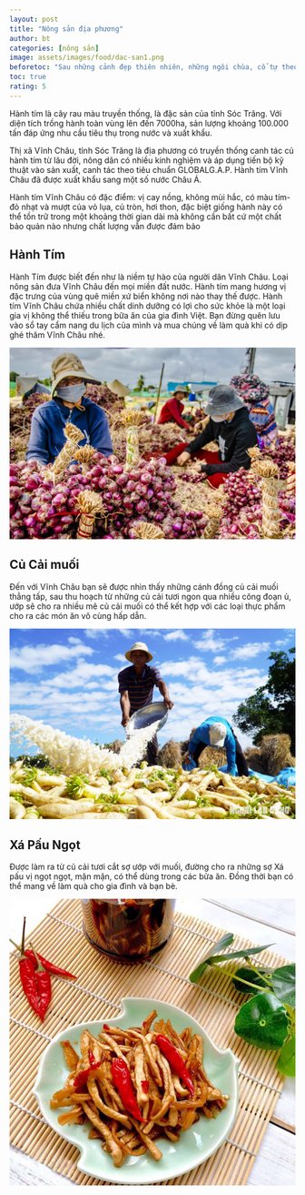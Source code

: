 ```yaml
---
layout: post
title: "Nông sản địa phương"
author: bt
categories: [nông sản]
image: assets/images/food/dac-san1.png
beforetoc: "Sau những cảnh đẹp thiên nhiên, những ngôi chùa, cổ tự theo nhiều nét phong cách đặc trưng thì bạn không thể bỏ qua những món ăn ngon mang đậm bản sắc của người dân địa phương, ngoài các món hải sản tươi ngon thì vẫn còn những món ăn đặc biệt khác để bạn nhớ mãi hương vị khi đến Vinh Châu"
toc: true
rating: 5
---
```


Hành tím là cây rau màu truyền thống, là đặc sản của tỉnh Sóc Trăng. Với diện tích trồng hành toàn vùng lên đến 7000ha, sản lượng khoảng 100.000 tấn đáp ứng nhu cầu tiêu thụ trong nước và xuất khẩu.

Thị xã Vĩnh Châu, tỉnh Sóc Trăng là địa phương có truyền thống canh tác củ hành tím từ lâu đời, nông dân có nhiều kinh nghiệm và áp dụng tiến bộ kỹ thuật vào sản xuất, canh tác theo tiêu chuẩn GLOBALG.A.P. Hành tím Vĩnh Châu đã được xuất khẩu sang một số nước Châu Á.

Hành tím Vĩnh Châu có đặc điểm: vị cay nồng, không mùi hắc, có màu tím-đỏ nhạt và mượt của vỏ lụa, củ tròn, hơi thon, đặc biệt giống hành này có thể tồn trữ trong một khoảng thời gian dài mà không cần bất cứ một chất bảo quản nào nhưng chất lượng vẫn được đảm bảo

## Hành Tím

Hành Tím được biết đến như là niềm tự hào của người dân Vĩnh Châu. Loại nông sản đưa Vĩnh Châu đến mọi miền đất nước. Hành tím mang hương vị đặc trưng của vùng quê miền xứ biển không nơi nào thay thế được. Hành tím Vĩnh Châu chứa nhiều chất dinh dưỡng có lợi cho sức khỏe là một loại gia vị không thể thiếu trong bữa ăn của gia đình Việt. Bạn đừng quên lưu vào sổ tay cẩm nang du lịch của mình và mua chúng về làm quà khi có dịp ghé thăm Vĩnh Châu nhé.

![hanh-tim](/assets/images/food/hanh-tim1.jpg "Hành Tím")

## Củ Cải muối

Đến với Vĩnh Châu bạn sẽ được nhìn thấy những cánh đồng củ cải muối thẳng tấp, sau thu hoạch từ những củ cải tươi ngon qua nhiều công đoạn ủ, ướp sẽ cho ra nhiều mẽ củ cải muối có thể kết hợp với các loại thực phẩm cho ra các món ăn vô cùng hấp dẫn.

![cu-cai-muoi](/assets/images/food/cu-cai-muoi1.webp "Củ Cải muối")

## Xá Pấu Ngọt

Được làm ra từ củ cải tươi cắt sợ ướp với muối, đường cho ra những sợ Xá pấu vị ngọt ngọt, mặn mặn, có thể dùng trong các bửa ăn. Đồng thời bạn có thể mang về làm quà cho gia đình và bạn bè.

![xa-pau-ngot](/assets/images/food/cu-cai-muoi1.jpeg "Xá Pấu Ngọt")
